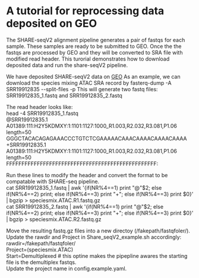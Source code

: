# A tutorial for reprocessing data deposited on GEO
The SHARE-seqV2 alignment pipeline generates a pair of fastqs for each sample. These samples are ready to be submitted to GEO. Once the the fastqs are processed by GEO and they will be converted to SRA file with modified read header. This turorial demonstrates how to download deposited data and run the share-seqV2 pipeline.

We have deposited SHARE-seqV2 data on [GEO](https://www.ncbi.nlm.nih.gov/geo/query/acc.cgi?acc=GSE207308)
As an example, we can download the species mixing ATAC SRA record by fasterq-dump -A SRR19912835 --split-files  -p
This will generate two fastq files: SRR19912835_1.fastq and SRR19912835_2.fastq

The read header looks like:\
head -4 SRR19912835_1.fastq\
@SRR19912835.1 A01389:111:H2Y5KDMXY:1:1101:1127:1000_R1.003,R2.032,R3.081,P1.06 length=50\
GGGCTACACAGAGAAACCCTGTCTCGAAAAACAAACAAAACAAAACAAAA\
+SRR19912835.1 A01389:111:H2Y5KDMXY:1:1101:1127:1000_R1.003,R2.032,R3.081,P1.06 length=50\
FFFFFFFFFFFFFFFFFFFFFFFFFFFFFFFFFFFFFFFFFFFFFFFFF:

Run these lines to modify the header and convert the format to be compatable with SHARE-seq pipeline. \
cat SRR19912835_1.fastq | awk '{if(NR%4==1) print "@"$2; else if(NR%4==2) print; else if(NR%4==3) print "+"; else if(NR%4==3) print $0}' | bgzip > speciesmix.ATAC.R1.fastq.gz\
cat SRR19912835_2.fastq | awk '{if(NR%4==1) print "@"$2; else if(NR%4==2) print; else if(NR%4==3) print "+"; else if(NR%4==3) print $0}' | bgzip > speciesmix.ATAC.R2.fastq.gz

Move the resulting fastq.gz files into a new directoy (/fakepath/fastqfoler/).
Update the rawdir and Project in Share_seqV2_example.sh accordingly: \
rawdir=/fakepath/fastqfoler/ \
Project=(speciesmix.ATAC) \
Start=Demultiplexed # this optine makes the pipepline awares the starting file is the demultiplex fastqs.\
Update the project name in config.example.yaml. 
